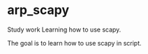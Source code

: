# arp_scapy
Study work Learning how to use scapy.

The goal is to learn how to use scapy in script.
